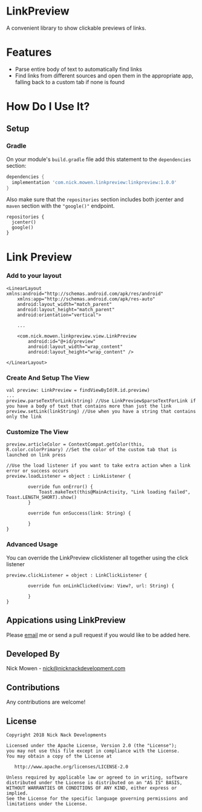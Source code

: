 # LinkPreview
A convenient library to show clickable previews of links.

# Features

* Parse entire body of text to automatically find links
* Find links from different sources and open them in the appropriate app, falling back to a custom tab if none is found

# How Do I Use It?

## Setup

### Gradle

On your module's `build.gradle` file add this statement to the `dependencies` section:

```groovy
dependencies {
  implementation 'com.nick.mowen.linkpreview:linkpreview:1.0.0'
}
```

Also make sure that the `repositories` section includes both jcenter and `maven` section with the `"google()"` endpoint. 

```
repositories {
  jcenter()
  google()
}
```

# Link Preview

### Add to your layout

```
<LinearLayout xmlns:android="http://schemas.android.com/apk/res/android"
    xmlns:app="http://schemas.android.com/apk/res-auto"
    android:layout_width="match_parent"
    android:layout_height="match_parent"
    android:orientation="vertical">

    ...

    <com.nick.mowen.linkpreview.view.LinkPreview
        android:id="@+id/preview"
        android:layout_width="wrap_content"
        android:layout_height="wrap_content" />

</LinearLayout>
```

### Create And Setup The View

```
val preview: LinkPreview = findViewById(R.id.preview)
...
preview.parseTextForLink(string) //Use LinkPreview$parseTextForLink if you have a body of text that contains more than just the link
preview.setLink(linkString) //Use when you have a string that contains only the link
```

### Customize The View

```
preview.articleColor = ContextCompat.getColor(this, R.color.colorPrimary) //Set the color of the custom tab that is launched on link press

//Use the load listener if you want to take extra action when a link error or success occurs
preview.loadListener = object : LinkListener {

        override fun onError() {
            Toast.makeText(this@MainActivity, "Link loading failed", Toast.LENGTH_SHORT).show()
        }

        override fun onSuccess(link: String) {

        }
}
```

### Advanced Usage

You can override the LinkPreview clicklistener all together using the click listener
```
preview.clickListener = object : LinkClickListener {

        override fun onLinkClicked(view: View?, url: String) {
                
        }
}
```

Appications using LinkPreview
---

Please [email](mailto:nick@nicknackdevelopment.com) me or send a pull request if you would like to be added here.

Developed By
---
Nick Mowen - <nick@nicknackdevelopment.com>

Contributions
-------

Any contributions are welcome!

License
---

    Copyright 2018 Nick Nack Developments

    Licensed under the Apache License, Version 2.0 (the "License");
    you may not use this file except in compliance with the License.
    You may obtain a copy of the License at

       http://www.apache.org/licenses/LICENSE-2.0

    Unless required by applicable law or agreed to in writing, software
    distributed under the License is distributed on an "AS IS" BASIS,
    WITHOUT WARRANTIES OR CONDITIONS OF ANY KIND, either express or implied.
    See the License for the specific language governing permissions and
    limitations under the License.
